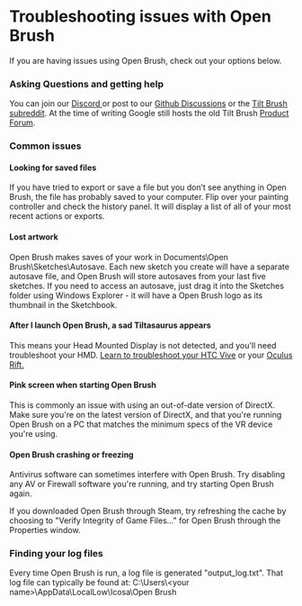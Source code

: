 # Troubleshooting issues with Open Brush

If you are having issues using Open Brush, check out your options below.

### Asking Questions and getting help

You can join our [Discord ](https://discord.gg/NQv6QPus)or post to our [Github Discussions](https://github.com/icosa-gallery/open-brush/discussions) or the [Tilt Brush subreddit](https://www.reddit.com/r/TiltBrush/). At the time of writing Google still hosts the old Tilt Brush [Product Forum](https://productforums.google.com/forum/#!forum/tilt-brush).

### **Common issues**

#### **Looking for saved files**

If you have tried to export or save a file but you don’t see anything in Open Brush, the file has probably saved to your computer. Flip over your painting controller and check the history panel. It will display a list of all of your most recent actions or exports.

#### **Lost artwork**

Open Brush makes saves of your work in Documents\Open Brush\Sketches\Autosave. Each new sketch you create will have a separate autosave file, and Open Brush will store autosaves from your last five sketches. If you need to access an autosave, just drag it into the Sketches folder using Windows Explorer - it will have a Open Brush logo as its thumbnail in the Sketchbook.

#### **After I launch Open Brush, a sad Tiltasaurus appears**

This means your Head Mounted Display is not detected, and you'll need troubleshoot your HMD. [Learn to troubleshoot your HTC Vive](http://www.htc.com/managed-assets/shared/desktop/vive/Vive_PRE_User_Guide.pdf) or your [Oculus Rift.](https://product-guides.oculus.com/en-us/documentation/rift/latest/concepts/rgsg-3-ts-setup-troubleshooting/)

#### **Pink screen when starting Open Brush**

This is commonly an issue with using an out-of-date version of DirectX. Make sure you're on the latest version of DirectX, and that you're running Open Brush on a PC that matches the minimum specs of the VR device you're using.

#### **Open Brush crashing or freezing**

Antivirus software can sometimes interfere with Open Brush. Try disabling any AV or Firewall software you're running, and try starting Open Brush again.

If you downloaded Open Brush through Steam, try refreshing the cache by choosing to "Verify Integrity of Game Files..." for Open Brush through the Properties window.

### **Finding your log files**

Every time Open Brush is run, a log file is generated "output_log.txt". That log file can typically be found at: C:\Users\\\<your name>\AppData\LocalLow\Icosa\Open Brush

